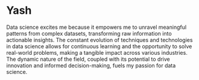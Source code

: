 # Yash
Data science excites me because it empowers me to unravel meaningful patterns from complex datasets, transforming raw information into actionable insights. The constant evolution of techniques and technologies in data science allows for continuous learning and the opportunity to solve real-world problems, making a tangible impact across various industries. The dynamic nature of the field, coupled with its potential to drive innovation and informed decision-making, fuels my passion for data science.
